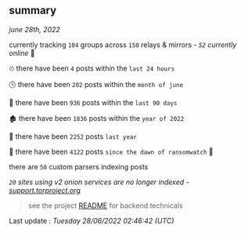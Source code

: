 
## summary
_june 28th, 2022_

currently tracking `104` groups across `150` relays & mirrors - _`52` currently online_ 📡

⏲ there have been `4` posts within the `last 24 hours`

🕓 there have been `202` posts within the `month of june`

📅 there have been `936` posts within the `last 90 days`

🏚 there have been `1836` posts within the `year of 2022`

🚀 there have been `2252` posts `last year`

🦕 there have been `4122` posts `since the dawn of ransomwatch` 🐣

there are `50` custom parsers indexing posts

_`20` sites using v2 onion services are no longer indexed - [support.torproject.org](https://support.torproject.org/onionservices/v2-deprecation/)_

> see the project [README](https://github.com/jmousqueton/ransomwatch#readme) for backend technicals



Last update : _Tuesday 28/06/2022 02:46:42 (UTC)_

